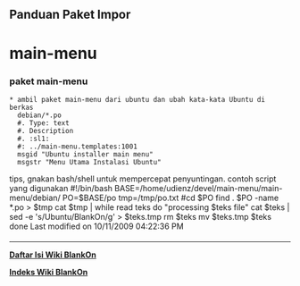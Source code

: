 ## Panduan Paket Impor
# main-menu
### paket main-menu
    * ambil paket main-menu dari ubuntu dan ubah kata-kata Ubuntu di berkas
      debian/*.po
      #. Type: text
      #. Description
      #. :sl1:
      #: ../main-menu.templates:1001
      msgid "Ubuntu installer main menu"
      msgstr "Menu Utama Instalasi Ubuntu"
tips, gnakan bash/shell untuk mempercepat penyuntingan. contoh script yang
digunakan
#!/bin/bash
BASE=/home/udienz/devel/main-menu/main-menu/debian/
PO=$BASE/po
tmp=/tmp/po.txt
#cd $PO
find . $PO -name *.po > $tmp
cat $tmp | while read teks
	do
        "processing $teks file"
	cat $teks | sed -e 's/Ubuntu/BlankOn/g' > $teks.tmp
	rm $teks
	mv $teks.tmp $teks
	done
Last modified on 10/11/2009 04:22:36 PM
#### 
    
 
 
 
 
 
---
[**Daftar Isi Wiki BlankOn**](/wiki/DaftarIsi/index.html)
 
[**Indeks Wiki BlankOn**](/wiki/Indeks.html)
